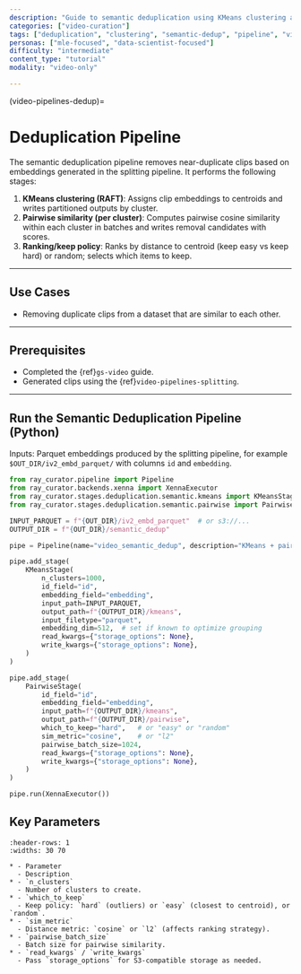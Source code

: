 ```yaml
---
description: "Guide to semantic deduplication using KMeans clustering and pairwise similarity over clip embeddings"
categories: ["video-curation"]
tags: ["deduplication", "clustering", "semantic-dedup", "pipeline", "video-processing", "similarity", "ray"]
personas: ["mle-focused", "data-scientist-focused"]
difficulty: "intermediate"
content_type: "tutorial"
modality: "video-only"

---
```


(video-pipelines-dedup)=

# Deduplication Pipeline

The semantic deduplication pipeline removes near-duplicate clips based on embeddings generated in the splitting pipeline. It performs the following stages:

1. **KMeans clustering (RAFT)**: Assigns clip embeddings to centroids and writes partitioned outputs by cluster.
2. **Pairwise similarity (per cluster)**: Computes pairwise cosine similarity within each cluster in batches and writes removal candidates with scores.
3. **Ranking/keep policy**: Ranks by distance to centroid (keep easy vs keep hard) or random; selects which items to keep.

---

## Use Cases

- Removing duplicate clips from a dataset that are similar to each other.

---

## Prerequisites

- Completed the {ref}`gs-video` guide.
- Generated clips using the {ref}`video-pipelines-splitting`.

---

## Run the Semantic Deduplication Pipeline (Python)

Inputs: Parquet embeddings produced by the splitting pipeline, for example `$OUT_DIR/iv2_embd_parquet/` with columns `id` and `embedding`.

```python
from ray_curator.pipeline import Pipeline
from ray_curator.backends.xenna import XennaExecutor
from ray_curator.stages.deduplication.semantic.kmeans import KMeansStage
from ray_curator.stages.deduplication.semantic.pairwise import PairwiseStage

INPUT_PARQUET = f"{OUT_DIR}/iv2_embd_parquet"  # or s3://...
OUTPUT_DIR = f"{OUT_DIR}/semantic_dedup"

pipe = Pipeline(name="video_semantic_dedup", description="KMeans + pairwise dedup")

pipe.add_stage(
    KMeansStage(
        n_clusters=1000,
        id_field="id",
        embedding_field="embedding",
        input_path=INPUT_PARQUET,
        output_path=f"{OUTPUT_DIR}/kmeans",
        input_filetype="parquet",
        embedding_dim=512,  # set if known to optimize grouping
        read_kwargs={"storage_options": None},
        write_kwargs={"storage_options": None},
    )
)

pipe.add_stage(
    PairwiseStage(
        id_field="id",
        embedding_field="embedding",
        input_path=f"{OUTPUT_DIR}/kmeans",
        output_path=f"{OUTPUT_DIR}/pairwise",
        which_to_keep="hard",   # or "easy" or "random"
        sim_metric="cosine",    # or "l2"
        pairwise_batch_size=1024,
        read_kwargs={"storage_options": None},
        write_kwargs={"storage_options": None},
    )
)

pipe.run(XennaExecutor())
```

## Key Parameters

```{list-table} Parameters
:header-rows: 1
:widths: 30 70

* - Parameter
  - Description
* - `n_clusters`
  - Number of clusters to create.
* - `which_to_keep`
  - Keep policy: `hard` (outliers) or `easy` (closest to centroid), or `random`.
* - `sim_metric`
  - Distance metric: `cosine` or `l2` (affects ranking strategy).
* - `pairwise_batch_size`
  - Batch size for pairwise similarity.
* - `read_kwargs` / `write_kwargs`
  - Pass `storage_options` for S3-compatible storage as needed.
```
